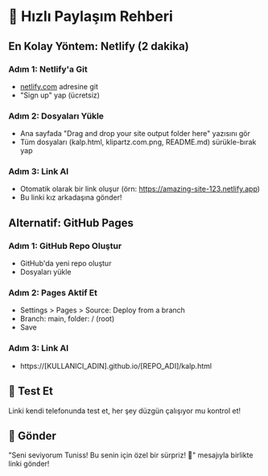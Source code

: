 # 🚀 Hızlı Paylaşım Rehberi

## En Kolay Yöntem: Netlify (2 dakika)

### Adım 1: Netlify'a Git
- [netlify.com](https://netlify.com) adresine git
- "Sign up" yap (ücretsiz)

### Adım 2: Dosyaları Yükle
- Ana sayfada "Drag and drop your site output folder here" yazısını gör
- Tüm dosyaları (kalp.html, klipartz.com.png, README.md) sürükle-bırak yap

### Adım 3: Link Al
- Otomatik olarak bir link oluşur (örn: https://amazing-site-123.netlify.app)
- Bu linki kız arkadaşına gönder!

## Alternatif: GitHub Pages

### Adım 1: GitHub Repo Oluştur
- GitHub'da yeni repo oluştur
- Dosyaları yükle

### Adım 2: Pages Aktif Et
- Settings > Pages > Source: Deploy from a branch
- Branch: main, folder: / (root)
- Save

### Adım 3: Link Al
- https://[KULLANICI_ADIN].github.io/[REPO_ADI]/kalp.html

## 📱 Test Et
Linki kendi telefonunda test et, her şey düzgün çalışıyor mu kontrol et!

## 💖 Gönder
"Seni seviyorum Tuniss! Bu senin için özel bir sürpriz! 💖" mesajıyla birlikte linki gönder! 